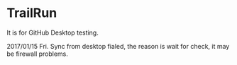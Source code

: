# TrailRun
It is for GitHub Desktop testing.

2017/01/15 Fri.
Sync from desktop fialed, the reason is wait for check, it may be firewall problems.
